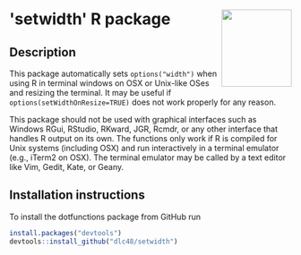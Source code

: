 

# 'setwidth' R package <a href="https://github.com/dlc48/setwidth"><img src="doc/hex-.functions().png" alt="" align="right" height="138" width="125" /></a>


<h2>Description</h2> 

This package automatically sets `options("width")` when using R in terminal windows on OSX or Unix-like OSes and resizing the terminal. It may be useful if `options(setWidthOnResize=TRUE)` does not work properly for any reason.

This package should not be used with graphical interfaces such as Windows RGui, RStudio, RKward, JGR, Rcmdr, or any other interface that handles R output on its own. The functions only work if R is compiled for Unix systems (including OSX) and run interactively in a terminal emulator (e.g., iTerm2 on OSX). The terminal emulator may be called by a text editor like Vim, Gedit, Kate, or Geany.



<h2>Installation instructions</h2> 

To install the dotfunctions package from GitHub run

```r
install.packages("devtools")
devtools::install_github("dlc48/setwidth")
```


